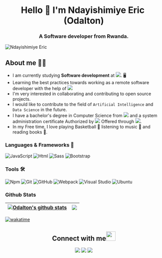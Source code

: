 <h1 align="center">Hello 👋 I'm Ndayishimiye Eric&nbsp; (Odalton)</h1>
<h3 align="center">A Software developer from Rwanda.</h3>
<p align="left"> <img src="https://komarev.com/ghpvc/?username=ndayishimiyeeric&label=Visitors&color=green&style=plastic" alt="Ndayishimiye Eric" /></p>

## **About me** 👨🏿

- I am currently studying **Software development** at ![](https://img.shields.io/badge/-Microverse-blueviolet). 🖥️
- Learning the best practices towards working as a remote software developer with the help of ![](https://img.shields.io/badge/-Microverse-blueviolet)
- I'm very interested in collaborating and contributing to open source projects.
- I would like to contribute to the field of `Artificial Intelligence` and `Data Science` in the future.
- I have a bachelor's degree in Computer Science from ![](https://img.shields.io/badge/-University%20of%20Rwanda-blue) and a system administration certificate Authorized by ![](https://img.shields.io/badge/-Google-green)  Offered through ![](https://img.shields.io/badge/-Coursera-blue).
- In my Free time, I love playing Basketball 🏀 listening to music 🎵 and reading books 📔.

### **Languages & Frameworks** 📶 

![JavaScript](https://img.shields.io/badge/JavaScript-F7DF1E?style=for-the-badge&logo=javascript&logoColor=black)
![Html](https://img.shields.io/badge/HTML5-E34F26?style=for-the-badge&logo=html5&logoColor=white)
![Sass](	https://img.shields.io/badge/Sass-CC6699?style=for-the-badge&logo=sass&logoColor=white)
![Bootstrap](https://img.shields.io/badge/Bootstrap-563D7C?style=for-the-badge&logo=bootstrap&logoColor=white)


### **Tools** 🛠 

![Npm](https://img.shields.io/badge/Npm-F85032?style=for-the-badge&logo=npm&logoColor=white)
![Git](https://img.shields.io/badge/Git-f12711?style=for-the-badge&logo=git&logoColor=white)
![GitHub](https://img.shields.io/badge/GitHub-100000?style=for-the-badge&logo=github&logoColor=white)
![Webpack](https://img.shields.io/badge/Webpack-7BC6CC?style=for-the-badge&logo=webpack&logoColor=white)
![Visual Studio](https://img.shields.io/badge/Vscode-0575E6?style=for-the-badge&logo=visualstudio&logoColor=white)
![Ubuntu](https://img.shields.io/badge/Ubuntu-E95420?style=for-the-badge&logo=ubuntu&logoColor=white)

### **Github Stats**

| <a href="https://github.com/ndayishimiyeeric/github-readme-stats"><img align="center" src="https://github-readme-stats.vercel.app/api?username=ndayishimiyeeric&show_icons=true&include_all_commits=true&theme=buefy&hide_border=true" alt="Odalton's github stats" /></a> | <a href="https://github.com/ndayishimiyeeric/github-readme-stats"><img align="center" src="https://github-readme-stats.vercel.app/api/top-langs/?username=ndayishimiyeeric&layout=compact&theme=buefy&hide_border=true" /></a> |
| ------------- | ------------- |

[![wakatime](https://wakatime.com/badge/user/6bbc8eee-82fe-4e57-b589-a0afb55050a6.svg)](https://wakatime.com/@6bbc8eee-82fe-4e57-b589-a0afb55050a6)

<h2 align="center"><b>Connect with me</b><img src="https://github.com/TheDudeThatCode/TheDudeThatCode/blob/master/Assets/Handshake.gif" height="30px"></h2>

<p align="center">
  <a target="_blank" href="https://linkedin.com/in/nderic"><img src="https://img.shields.io/badge/-LinkedIn-0077B5?style=for-the-badge&logo=linkedin&logoColor=white" /></a>
  <a target="_blank"
    href="mailto:ndayishimiyeeric86@gmail.com"><img src="https://img.shields.io/badge/-Gmail-D14836?style=for-the-badge&logo=Gmail&logoColor=white" /></a>
  <a target="_blank" href="https://twitter.com/odaltongain"><img src="https://img.shields.io/badge/-Twitter-1DA1F2?style=for-the-badge&logo=twitter&logoColor=white" /></a>
</p
